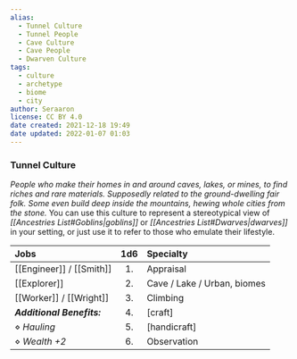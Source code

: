 ```yaml
---
alias:
  - Tunnel Culture
  - Tunnel People
  - Cave Culture
  - Cave People
  - Dwarven Culture
tags:
  - culture
  - archetype
  - biome
  - city
author: Seraaron
license: CC BY 4.0
date created: 2021-12-18 19:49
date updated: 2022-01-07 01:03
---
```


### Tunnel Culture

_People who make their homes in and around caves, lakes, or mines, to find riches and rare materials. Supposedly related to the ground-dwelling fair folk. Some even build deep inside the mountains, hewing whole cities from the stone._ You can use this culture to represent a stereotypical view of _[[Ancestries List#Goblins|goblins]]_ or _[[Ancestries List#Dwarves|dwarves]]_ in your setting, or just use it to refer to those who emulate their lifestyle.

| Jobs             | 1d6 | Specialty             |
| :------------------------- | :-: | :-------------------- |
| [[Engineer]] / [[Smith]]   |  1. | Appraisal             |
| [[Explorer]]               |  2. | Cave / Lake / Urban, biomes |
| [[Worker]] / [[Wright]]    |  3. | Climbing              |
| _**Additional Benefits:**_ |  4. | [craft]               |
| ⋄ _Hauling_                |  5. | [handicraft]          |
| ⋄ _Wealth +2_              |  6. | Observation           |
